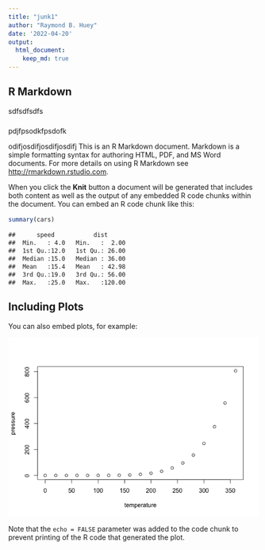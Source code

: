 ```yaml
---
title: "junk1"
author: "Raymond B. Huey"
date: '2022-04-20'
output:
  html_document:
    keep_md: true
---
```




## R Markdown
sdfsdfsdfs
#####

pdjfpsodkfpsdofk

odifjosdifjosdifjosdifj
This is an R Markdown document. Markdown is a simple formatting syntax for authoring HTML, PDF, and MS Word documents. For more details on using R Markdown see <http://rmarkdown.rstudio.com>.

When you click the **Knit** button a document will be generated that includes both content as well as the output of any embedded R code chunks within the document. You can embed an R code chunk like this:


```r
summary(cars)
```

```
##      speed           dist       
##  Min.   : 4.0   Min.   :  2.00  
##  1st Qu.:12.0   1st Qu.: 26.00  
##  Median :15.0   Median : 36.00  
##  Mean   :15.4   Mean   : 42.98  
##  3rd Qu.:19.0   3rd Qu.: 56.00  
##  Max.   :25.0   Max.   :120.00
```

## Including Plots

You can also embed plots, for example:

![](junk1_files/figure-html/pressure-1.png)<!-- -->

Note that the `echo = FALSE` parameter was added to the code chunk to prevent printing of the R code that generated the plot.
